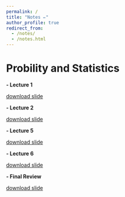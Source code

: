 ```yaml
---
permalink: /
title: "Notes ✏️"
author_profile: true
redirect_from: 
  - /notes/
  - /notes.html
---
```


# Probility and Statistics

**- Lecture 1** 

[download slide](../files/Chapter1.pdf)

**- Lecture 2** 

[download slide](../files/Chapter2.pdf)

**- Lecture 5** 

[download slide](../files/Chapter5.pdf)

**- Lecture 6** 

[download slide](../files/Chapter6.pdf)

**- Final Review** 

[download slide](../files/FinalReview2.pdf)
